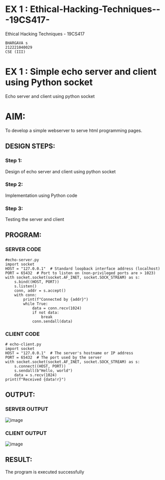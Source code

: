 # EX 1 : Ethical-Hacking-Techniques---19CS417-
Ethical Hacking Techniques - 19CS417 
```
BHARGAVA s
212221040029
CSE (III)
```
# EX 1 : Simple echo server and client using Python socket
Echo server and client using python socket

# AIM:

To develop a simple webserver to serve html programming pages.

## DESIGN STEPS:

### Step 1:

Design of echo server and client using python socket

### Step 2:

Implementation using Python code

### Step 3:

Testing the server and client 

## PROGRAM:
### SERVER CODE
```
#echo-server.py
import socket
HOST = "127.0.0.1"  # Standard loopback interface address (localhost)
PORT = 65432  # Port to listen on (non-privileged ports are > 1023)
with socket.socket(socket.AF_INET, socket.SOCK_STREAM) as s:
    s.bind((HOST, PORT))
    s.listen()
    conn, addr = s.accept()
    with conn:
        print(f"Connected by {addr}")
        while True:
            data = conn.recv(1024)
            if not data:
                break
            conn.sendall(data)
```
### CLIENT CODE
```
# echo-client.py
import socket
HOST = "127.0.0.1"  # The server's hostname or IP address
PORT = 65432  # The port used by the server
with socket.socket(socket.AF_INET, socket.SOCK_STREAM) as s:
    s.connect((HOST, PORT))
    s.sendall(b"Hello, world")
    data = s.recv(1024)
print(f"Received {data!r}")
```
## OUTPUT:
### SERVER OUTPUT
![image](https://github.com/Bhargava-123/Ethicka-Hacking-Techniques---19CS417-/assets/85554376/9c9d41d2-df56-4f78-aab5-fa312036beab)

### CLIENT OUTPUT
![image](https://github.com/Bhargava-123/Ethicka-Hacking-Techniques---19CS417-/assets/85554376/c7647b26-f8c3-4b0f-81fb-c3420851a984)


## RESULT:
The program is executed successfully
